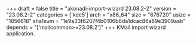 +++
draft = false
title = "akonadi-import-wizard 23.08.2-2"
version = "23.08.2-2"
categories = ['kde5']
arch = "x86_64"
size = "676720"
usize = "1856618"
sha1sum = "1e9a33f6207f4b0106b8da1dcac86a89e3909aab"
depends = "['mailcommon>=23.08.2']"
+++
KMail import wizard application.